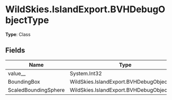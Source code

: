 ﻿# WildSkies.IslandExport.BVHDebugObjectType

**Type**: Class

## Fields

| Name | Type | Access |
|------|------|--------|
| value__ | System.Int32 | Public |
| BoundingBox | WildSkies.IslandExport.BVHDebugObjectType | Public |
| ScaledBoundingSphere | WildSkies.IslandExport.BVHDebugObjectType | Public |

